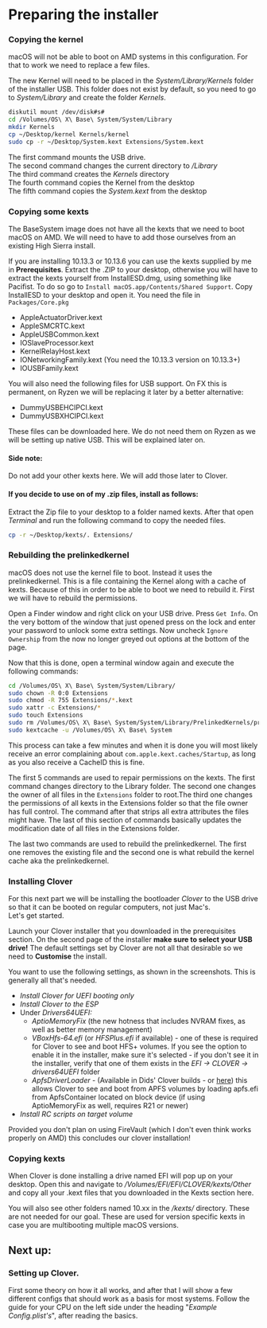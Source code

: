 # Preparing the installer

### Copying the kernel

macOS will not be able to boot on AMD systems in this configuration. For that to work we need to replace a few files.

The new Kernel will need to be placed in the _System/Library/Kernels_ folder of the installer USB. This folder does not exist by default, so you need to go to _System/Library_ and create the folder _Kernels_. 

```bash
diskutil mount /dev/disk#s#
cd /Volumes/OS\ X\ Base\ System/System/Library
mkdir Kernels
cp ~/Desktop/kernel Kernels/kernel
sudo cp -r ~/Desktop/System.kext Extensions/System.kext
```

The first command mounts the USB drive.  
The second command changes the current directory to _/Library_  
The third command creates the _Kernels_ directory  
The fourth command copies the Kernel from the desktop  
The fifth command copies the _System.kext_ from the desktop

### Copying some kexts

The BaseSystem image does not have all the kexts that we need to boot macOS on AMD. We will need to have to add those ourselves from an existing High Sierra install. 

If you are installing 10.13.3 or 10.13.6 you can use the kexts supplied by me in **Prerequisites**. Extract the .ZIP to your desktop, otherwise you will have to extract the kexts yourself from InstallESD.dmg, using something like Pacifist. To do so go to `Install macOS.app/Contents/Shared Support`. Copy InstallESD to your desktop and open it. You need the file in `Packages/Core.pkg`

* AppleActuatorDriver.kext
* AppleSMCRTC.kext
* AppleUSBCommon.kext
* IOSlaveProcessor.kext
* KernelRelayHost.kext
* IONetworkingFamily.kext \(You need the 10.13.3 version on 10.13.3+\)
* IOUSBFamily.kext

You will also need the following files for USB support. On FX this is permanent, on Ryzen we will be replacing it later by a better alternative:

* DummyUSBEHCIPCI.kext
* DummyUSBXHCIPCI.kext

These files can be downloaded here. We do not need them on Ryzen as we will be setting up native USB. This will be explained later on.

#### Side note:

Do not add your other kexts here. We will add those later to Clover.

#### If you decide to use on of my .zip files, install as follows:

Extract the Zip file to your desktop to a folder named kexts. After that open _Terminal_ and run the following command to copy the needed files.

```bash
cp -r ~/Desktop/kexts/. Extensions/
```

### Rebuilding the prelinkedkernel

macOS does not use the kernel file to boot. Instead it uses the prelinkedkernel. This is a file containing the Kernel along with a cache of kexts. Because of this in order to be able to boot we need to rebuild it. First we will have to rebuild the permissions. 

Open a Finder window and right click on your USB drive. Press `Get Info`. On the very bottom of the window that just opened press on the lock and enter your password to unlock some extra settings. Now uncheck `Ignore Ownership` from the now no longer greyed out options at the bottom of the page.

Now that this is done, open a terminal window again and execute the following commands:

```bash
cd /Volumes/OS\ X\ Base\ System/System/Library/
sudo chown -R 0:0 Extensions
sudo chmod -R 755 Extensions/*.kext
sudo xattr -c Extensions/*
sudo touch Extensions
sudo rm /Volumes/OS\ X\ Base\ System/System/Library/PrelinkedKernels/prelinkedkernel
sudo kextcache -u /Volumes/OS\ X\ Base\ System
```

This process can take a few minutes and when it is done you will most likely receive an error complaining about `com.apple.kext.caches/Startup`, as long as you also receive a CacheID this is fine.

The first 5 commands are used to repair permissions on the kexts. The first command changes directory to the Library folder. The second one changes the owner of all files in the `Extensions` folder to root.The third one changes the permissions of all kexts in the Extensions folder so that the file owner has full control. The command after that strips all extra attributes the files might have. The last of this section of commands basically updates the modification date of all files in the Extensions folder.

The last two commands are used to rebuild the prelinkedkernel. The first one removes the existing file and the second one is what rebuild the kernel cache aka the prelinkedkernel.

### Installing Clover

For this next part we will be installing the bootloader _Clover_ to the USB drive so that it can be booted on regular computers, not just Mac's.  
Let's get started.

Launch your Clover installer that you downloaded in the prerequisites section. On the second page of the installer **make sure to select your USB drive!** The default settings set by Clover are not all that desirable so we need to **Customise** the install.

You want to use the following settings, as shown in the screenshots. This is generally all that's needed.  


* _Install Clover for UEFI booting only_
* _Install Clover to the ESP_
* Under _Drivers64UEFI:_
  * _AptioMemoryFix_ \(the new hotness that includes NVRAM fixes, as well as better memory management\)
  * _VBoxHfs-64.efi_ \(or _HFSPlus.efi_ if available\) - one of these is required for Clover to see and boot HFS+ volumes. If you see the option to enable it in the installer, make sure it's selected - if you don't see it in the installer, verify that one of them exists in the _EFI -&gt; CLOVER -&gt; drivers64UEFI_ folder
  * _ApfsDriverLoader_ - \(Available in Dids' Clover builds - or [here](https://github.com/acidanthera/ApfsSupportPkg/releases)\) this allows Clover to see and boot from APFS volumes by loading apfs.efi from ApfsContainer located on block device \(if using AptioMemoryFix as well, requires R21 or newer\)
* _Install RC scripts on target volume_

Provided you don't plan on using FireVault \(which I don't even think works properly on AMD\) this concludes our clover installation!

### Copying kexts

When Clover is done installing a drive named EFI will pop up on your desktop. Open this and navigate to  _/Volumes/EFI/EFI/CLOVER/kexts/Other_ and copy all your .kext files that you downloaded in the Kexts section here. 

You will also see other folders named 10.xx in the _/kexts/_ directory. These are not needed for our goal. These are used for version specific kexts in case you are multibooting multiple macOS versions.

## Next up:

### Setting up Clover.

First some theory on how it all works, and after that I will show a few different configs that should work as a basis for most systems. Follow the guide for your CPU on the left side under the heading "_Example Config.plist's_", after reading the basics.

